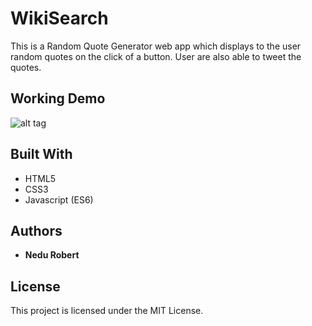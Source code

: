 # WikiSearch

This is a Random Quote Generator web app which displays to the user random quotes on the click of a button. User are also able to tweet the quotes.


## Working Demo

![alt tag](/app/images/demo.png)



## Built With

* HTML5
* CSS3
* Javascript (ES6)



## Authors

* **Nedu Robert** 


## License

This project is licensed under the MIT License.
